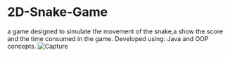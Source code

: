 # 2D-Snake-Game
 a game designed to simulate the movement of the snake,a show the score and the time consumed in the game. Developed using: Java and OOP concepts.
![Capture](https://user-images.githubusercontent.com/61987317/84184544-db06fb80-aa8d-11ea-8e48-17dee758a01f.PNG)
